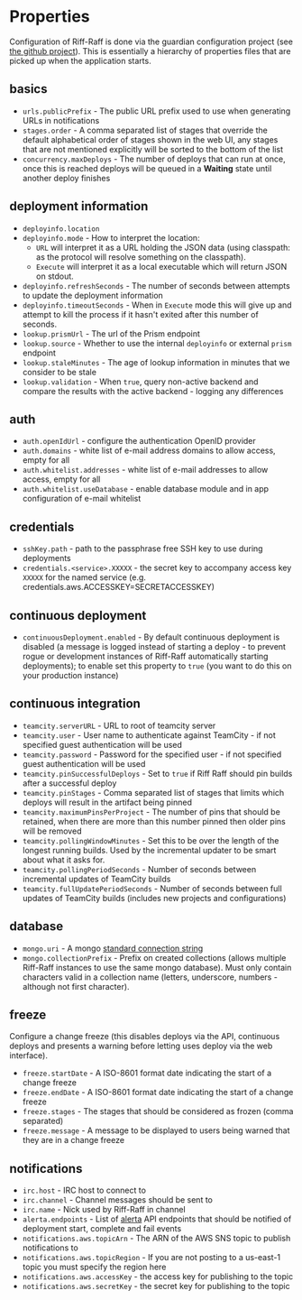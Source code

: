 <!--- prev:index next:auth -->
Properties
==========

Configuration of Riff-Raff is done via the guardian configuration project (see
[the github project](https://github.com/guardian/guardian-configuration)).  This is essentially a hierarchy of
properties files that are picked up when the application starts.

basics
------

 - `urls.publicPrefix` - The public URL prefix used to use when generating URLs in notifications
 - `stages.order` - A comma separated list of stages that override the default alphabetical order of stages shown in the
 web UI, any stages that are not mentioned explicitly will be sorted to the bottom of the list
 - `concurrency.maxDeploys` - The number of deploys that can run at once, once this is reached deploys will be queued in
 a **Waiting** state until another deploy finishes

deployment information
----------------------

 - `deployinfo.location`
 - `deployinfo.mode` - How to interpret the location:
    - `URL` will interpret it as a URL holding the JSON data (using classpath: as the protocol will resolve something on the classpath).
    - `Execute` will interpret it as a local executable which will return JSON on stdout.
 - `deployinfo.refreshSeconds` - The number of seconds between attempts to update the deployment information
 - `deployinfo.timeoutSeconds` - When in `Execute` mode this will give up and attempt to kill the process if it hasn't exited after this number of seconds.
 - `lookup.prismUrl` - The url of the Prism endpoint
 - `lookup.source` - Whether to use the internal `deployinfo` or external `prism` endpoint
 - `lookup.staleMinutes` - The age of lookup information in minutes that we consider to be stale
 - `lookup.validation` - When `true`, query non-active backend and compare the results with the active backend - logging any differences

auth
----

 - `auth.openIdUrl` - configure the authentication OpenID provider
 - `auth.domains` - white list of e-mail address domains to allow access, empty for all
 - `auth.whitelist.addresses` - white list of e-mail addresses to allow access, empty for all
 - `auth.whitelist.useDatabase` - enable database module and in app configuration of e-mail whitelist

credentials
-----------

 - `sshKey.path` - path to the passphrase free SSH key to use during deployments
 - `credentials.<service>.XXXXX` - the secret key to accompany access key `XXXXX` for the named service (e.g. credentials.aws.ACCESSKEY=SECRETACCESSKEY)

continuous deployment
---------------------

 - `continuousDeployment.enabled` - By default continuous deployment is disabled (a message is logged instead of
 starting a deploy - to prevent rogue or development instances of Riff-Raff automatically starting deployments);
 to enable set this property to `true` (you want to do this on your production instance)

continuous integration
----------------------

 - `teamcity.serverURL` - URL to root of teamcity server
 - `teamcity.user` - User name to authenticate against TeamCity - if not specified guest authentication will be used
 - `teamcity.password` - Password for the specified user - if not specified guest authentication will be used
 - `teamcity.pinSuccessfulDeploys` - Set to `true` if Riff Raff should pin builds after a successful deploy
 - `teamcity.pinStages` - Comma separated list of stages that limits which deploys will result in the artifact being pinned
 - `teamcity.maximumPinsPerProject` - The number of pins that should be retained, when there are more than this number pinned then older pins will be removed
 - `teamcity.pollingWindowMinutes` - Set this to be over the length of the longest running builds.  Used by the incremental updater to be smart about what it asks for.
 - `teamcity.pollingPeriodSeconds` - Number of seconds between incremental updates of TeamCity builds
 - `teamcity.fullUpdatePeriodSeconds` - Number of seconds between full updates of TeamCity builds (includes new projects and configurations)

database
--------

 - `mongo.uri` - A mongo [standard connection string](http://www.mongodb.org/display/DOCS/Connections)
 - `mongo.collectionPrefix` - Prefix on created collections (allows multiple Riff-Raff instances to use the same mongo database).  Must only contain characters valid in a collection name (letters, underscore, numbers - although not first character).

freeze
------

Configure a change freeze (this disables deploys via the API, continuous deploys and presents a warning before
letting uses deploy via the web interface).

 - `freeze.startDate` - A ISO-8601 format date indicating the start of a change freeze
 - `freeze.endDate` - A ISO-8601 format date indicating the start of a change freeze
 - `freeze.stages` - The stages that should be considered as frozen (comma separated)
 - `freeze.message` - A message to be displayed to users being warned that they are in a change freeze

notifications
-------------

 - `irc.host` - IRC host to connect to
 - `irc.channel` - Channel messages should be sent to
 - `irc.name` - Nick used by Riff-Raff in channel
 - `alerta.endpoints` - List of [alerta](https://github.com/guardian/alerta) API endpoints that should be notified of deployment start, complete and fail events
 - `notifications.aws.topicArn` - The ARN of the AWS SNS topic to publish notifications to
 - `notifications.aws.topicRegion` - If you are not posting to a us-east-1 topic you must specify the region here
 - `notifications.aws.accessKey` - the access key for publishing to the topic
 - `notifications.aws.secretKey` - the secret key for publishing to the topic